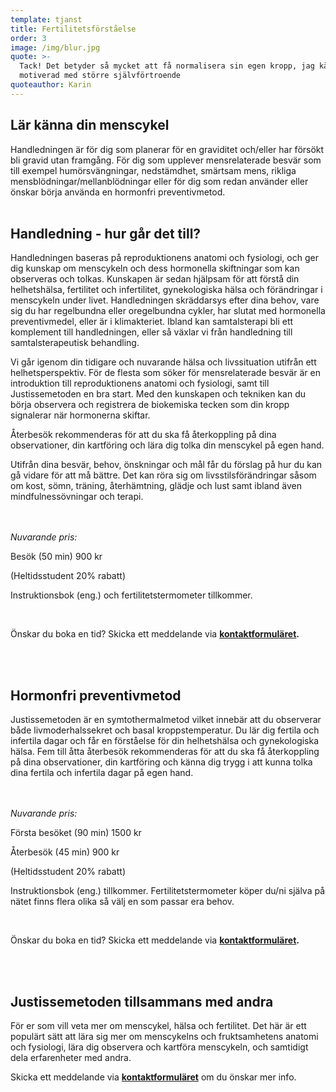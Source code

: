 ```yaml
---
template: tjanst
title: Fertilitetsförståelse
order: 3
image: /img/blur.jpg
quote: >-
  Tack! Det betyder så mycket att få normalisera sin egen kropp, jag känner mig
  motiverad med större självförtroende
quoteauthor: Karin
---
```

## **Lär känna din menscykel**

Handledningen är för dig som planerar för en graviditet och/eller har försökt bli gravid utan framgång. För dig som upplever mensrelaterade besvär som till exempel humörsvängningar, nedstämdhet, smärtsam mens, rikliga mensblödningar/mellanblödningar eller för dig som redan använder eller önskar börja använda en hormonfri preventivmetod.<br/><br/>



## **Handledning - hur går det till?**

Handledningen baseras på reproduktionens anatomi och fysiologi, och ger dig kunskap om menscykeln och dess hormonella skiftningar som kan observeras och tolkas. Kunskapen är sedan hjälpsam för att förstå din helhetshälsa, fertilitet och infertilitet, gynekologiska hälsa och förändringar i menscykeln under livet. Handledningen skräddarsys efter dina behov, vare sig du har regelbundna eller oregelbundna cykler, har slutat med hormonella preventivmedel, eller är i klimakteriet. Ibland kan samtalsterapi bli ett komplement till handledningen, eller så växlar vi från handledning till samtalsterapeutisk behandling.<br/>

Vi går igenom din tidigare och nuvarande hälsa och livssituation utifrån ett helhetsperspektiv. För de flesta som söker för mensrelaterade besvär är en introduktion till reproduktionens anatomi och fysiologi, samt till Justissemetoden en bra start. Med den kunskapen och tekniken kan du börja observera och registrera de biokemiska tecken som din kropp signalerar när hormonerna skiftar.<br/>

Återbesök rekommenderas för att du ska få återkoppling på dina observationer, din kartföring och lära dig tolka din menscykel på egen hand.<br/>

Utifrån dina besvär, behov, önskningar och mål får du förslag på hur du kan gå vidare för att må bättre. Det kan röra sig om livsstilsförändringar såsom om kost, sömn, träning, återhämtning, glädje och lust samt ibland även mindfulnessövningar och terapi.

<br/>\
*Nuvarande pris:*

Besök (50 min) 900 kr

(Heltidsstudent 20% rabatt)

Instruktionsbok (eng.) och fertilitetstermometer tillkommer.

<br/>

Önskar du boka en tid? Skicka ett meddelande via **[kontaktformuläret](https://dinrytm.se/kontakt).**

<br/><br/>

## Hormonfri preventivmetod

Justissemetoden är en symtothermalmetod vilket innebär att du observerar både livmoderhalssekret och basal kroppstemperatur. Du lär dig fertila och infertila dagar och får en förståelse för din helhetshälsa och gynekologiska hälsa. Fem till åtta återbesök rekommenderas för att du ska få återkoppling på dina observationer, din kartföring och känna dig trygg i att kunna tolka dina fertila och infertila dagar på egen hand.

<br/>\
*Nuvarande pris:*

Första besöket (90 min) 1500 kr

Återbesök (45 min) 900 kr

(Heltidsstudent 20% rabatt)

Instruktionsbok (eng.) tillkommer. Fertilitetstermometer köper du/ni själva på nätet finns flera olika så välj en som passar era behov.

<br/>

Önskar du boka en tid? Skicka ett meddelande via **[kontaktformuläret](https://dinrytm.se/kontakt).**

<br/><br/>

## Justissemetoden tillsammans med andra

För er som vill veta mer om menscykel, hälsa och fertilitet. Det här är ett populärt sätt att lära sig mer om menscykelns och fruktsamhetens anatomi och fysiologi, lära dig observera och kartföra menscykeln, och samtidigt dela erfarenheter med andra.<br/>

Skicka ett meddelande via **[kontaktformuläret](https://dinrytm.se/kontakt)** om du önskar mer info.